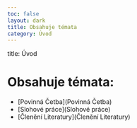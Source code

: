 ```yaml
---
toc: false
layout: dark
title: Obsahuje témata  
category: Úvod 
---
```

title: Úvod 

# Obsahuje témata: 

* [Povinná Četba](Povinná Četba) 
* [Slohové práce](Slohové práce) 
* [Členění Literatury](Členění Literatury) 
